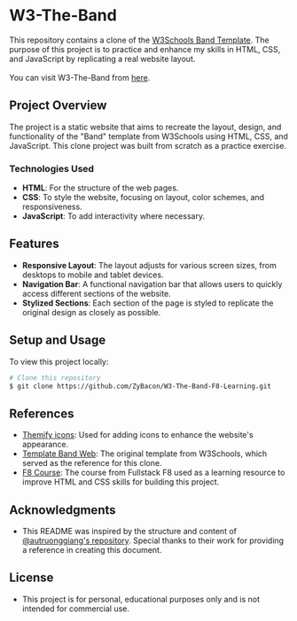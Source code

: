 # W3-The-Band

This repository contains a clone of the [W3Schools Band Template](https://www.w3schools.com/w3css/tryw3css_templates_band.htm). The purpose of this project is to practice and enhance my skills in HTML, CSS, and JavaScript by replicating a real website layout.
<br> <br>
You can visit W3-The-Band from [here](https://zybacon.github.io/W3-The-Band-F8-Learning/).

## Project Overview

The project is a static website that aims to recreate the layout, design, and functionality of the "Band" template from W3Schools using HTML, CSS, and JavaScript. This clone project was built from scratch as a practice exercise.

### Technologies Used

-   **HTML**: For the structure of the web pages.
-   **CSS**: To style the website, focusing on layout, color schemes, and responsiveness.
-   **JavaScript**: To add interactivity where necessary.

## Features

-   **Responsive Layout**: The layout adjusts for various screen sizes, from desktops to mobile and tablet devices.
-   **Navigation Bar**: A functional navigation bar that allows users to quickly access different sections of the website.
-   **Stylized Sections**: Each section of the page is styled to replicate the original design as closely as possible.

## Setup and Usage

To view this project locally:

```bash
# Clone this repository
$ git clone https://github.com/ZyBacon/W3-The-Band-F8-Learning.git
```

## References

-   [Themify icons](https://themify.me/themify-icons): Used for adding icons to enhance the website's appearance.
-   [Template Band Web](https://www.w3schools.com/w3css/tryw3css_templates_band.htm): The original template from W3Schools, which served as the reference for this clone.
-   [F8 Course](https://fullstack.edu.vn/courses/html-css): The course from Fullstack F8 used as a learning resource to improve HTML and CSS skills for building this project.

## Acknowledgments

-   This README was inspired by the structure and content of [@autruonggiang's repository](https://github.com/autruonggiang/W3-The-Band-F8-Web-Building). Special thanks to their work for providing a reference in creating this document.

## License

-   This project is for personal, educational purposes only and is not intended for commercial use.
